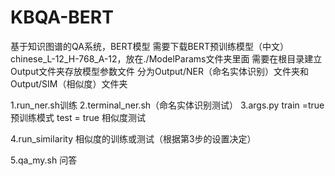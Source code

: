 # KBQA-BERT
基于知识图谱的QA系统，BERT模型
需要下载BERT预训练模型（中文）chinese_L-12_H-768_A-12，放在./ModelParams文件夹里面
需要在根目录建立Output文件夹存放模型参数文件
分为Output/NER（命名实体识别）文件夹和Output/SIM（相似度）文件夹

1.run_ner.sh训练
2.terminal_ner.sh（命名实体识别测试）
3.args.py
train =true 预训练模式
test = true 相似度测试

4.run_similarity 相似度的训练或测试（根据第3步的设置决定）

5.qa_my.sh
问答
